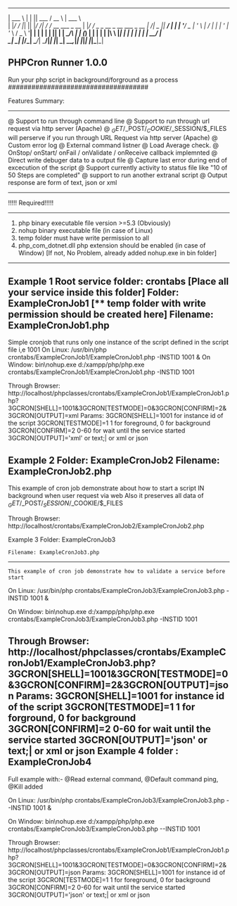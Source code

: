 
______ _   _ ______  _____                  ______                            
| ___ \ | | || ___ \/  __ \                 | ___ \                           
| |_/ / |_| || |_/ /| /  \/_ __ ___  _ __   | |_/ /   _ _ __  _ __   ___ _ __ 
|  __/|  _  ||  __/ | |   | '__/ _ \| '_ \  |    / | | | '_ \| '_ \ / _ \ '__|
| |   | | | || |    | \__/\ | | (_) | | | | | |\ \ |_| | | | | | | |  __/ |   
\_|   \_| |_/\_|     \____/_|  \___/|_| |_| \_| \_\__,_|_| |_|_| |_|\___|_|   
                                                                              
PHPCron Runner 1.0.0
-------------------------------------------------------------------------------
Run your php script in background/forground as a process
####################################


Features Summary:
**********************
@ Support to run through command line 
@ Support to run through url request via http server (Apache)
@ $_GET/$_POST/$_COOKIE/$_SESSION/$_FILES will perserve if you run through URL Request via http server (Apache)
@ Custom error log
@ External command listner 
@ Load Average check.
@ OnStop/ onStart/ onFail / onValidate / onReceive callback implemnted
@ Direct write debuger data to a output file
@ Capture last error during end of excecution of the script
@ Support currently activity to status file like "10 of 50 Steps are completed"
@ support to run another extranal script
@ Output response are form of text, json or xml
**********************

!!!!!  Required!!!!!
********************
 1. php binary executable file version >=5.3 (Obviously)
 2. nohup binary executable file (in case of Linux)
 3. temp folder must have write permission to all
 4. php_com_dotnet.dll php extension should be enabled (in case of Window)
 	[If not, No Problem, already added nohup.exe in bin folder]
********************* 


Example 1
Root service folder: crontabs [Place all your service inside this folder]
Folder: ExampleCronJob1 [** temp folder with write permission should be created here]
Filename: ExampleCronJob1.php
---------
Simple cronjob that runs only one instance of the script defined in the script file i,e 1001
On Linux:
	/usr/bin/php crontabs/ExampleCronJob1/ExampleCronJob1.php -INSTID 1001 &
On Window:
	bin\nohup.exe d:/xampp/php/php.exe crontabs/ExampleCronJob1/ExampleCronJob1.php -INSTID 1001 

Through Browser:
	http://localhost/phpclasses/crontabs/ExampleCronJob1/ExampleCronJob1.php?3GCRON[SHELL]=1001&3GCRON[TESTMODE]=0&3GCRON[CONFIRM]=2&3GCRON[OUTPUT]=xml
	Params:
    	3GCRON[SHELL]=1001  for instance id of the script
    	3GCRON[TESTMODE]=1  1 for foreground, 0 for background
    	3GCRON[CONFIRM]=2  0-60 for wait until the service started
  	3GCRON[OUTPUT]='xml' or text;| or xml or json

Example 2
	Folder: ExampleCronJob2
	Filename: ExampleCronJob2.php
---------
This example of cron job demonstrate about how to start a script IN background when user request via web
Also it preserves all data of $_GET/$_POST/$_SESSION/$_COOKIE/$_FILES

Through Browser:
	http://localhost/crontabs/ExampleCronJob2/ExampleCronJob2.php


Example 3
	Folder: ExampleCronJob3

	Filename: ExampleCronJob3.php
--------
	This example of cron job demonstrate how to validate a service before start

On Linux:
	/usr/bin/php crontabs/ExampleCronJob3/ExampleCronJob3.php -INSTID 1001 &

On Window:
	bin\nohup.exe d:/xampp/php/php.exe crontabs/ExampleCronJob3/ExampleCronJob3.php -INSTID 1001 

Through Browser:
	http://localhost/phpclasses/crontabs/ExampleCronJob1/ExampleCronJob3.php?3GCRON[SHELL]=1001&3GCRON[TESTMODE]=0&3GCRON[CONFIRM]=2&3GCRON[OUTPUT]=json
	Params:
    	3GCRON[SHELL]=1001  for instance id of the script
    	3GCRON[TESTMODE]=1  1 for forground, 0 for background
    	3GCRON[CONFIRM]=2  0-60 for wait until the service started
  		3GCRON[OUTPUT]='json' or text;| or xml or json
Example 4
	folder : ExampleCronJob4
--------
Full example with:-
     @Read external command,
     @Default command ping, 
     @Kill added

On Linux:
	/usr/bin/php crontabs/ExampleCronJob3/ExampleCronJob3.php --INSTID 1001 &

On Window:
	bin\nohup.exe  d:/xampp/php/php.exe crontabs/ExampleCronJob3/ExampleCronJob3.php --INSTID 1001 

Through Browser:
	http://localhost/phpclasses/crontabs/ExampleCronJob1/ExampleCronJob1.php?3GCRON[SHELL]=1001&3GCRON[TESTMODE]=0&3GCRON[CONFIRM]=2&3GCRON[OUTPUT]=json
	Params:
    	3GCRON[SHELL]=1001  for instance id of the script
    	3GCRON[TESTMODE]=1  1 for foreground, 0 for background
    	3GCRON[CONFIRM]=2  0-60 for wait until the service started
  		3GCRON[OUTPUT]='json' or text;| or xml or json
